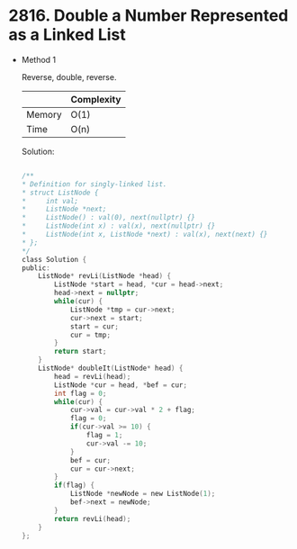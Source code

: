 # 2816. Double a Number Represented as a Linked List
- Method 1

    Reverse, double, reverse.

    | |   Complexity  |
    | ----------- | ----------- | 
    |  Memory     | O(1) | 
    |      Time       |  O(n) | 


    Solution:

    ``` h

    /**
    * Definition for singly-linked list.
    * struct ListNode {
    *     int val;
    *     ListNode *next;
    *     ListNode() : val(0), next(nullptr) {}
    *     ListNode(int x) : val(x), next(nullptr) {}
    *     ListNode(int x, ListNode *next) : val(x), next(next) {}
    * };
    */
    class Solution {
    public:
        ListNode* revLi(ListNode *head) {
            ListNode *start = head, *cur = head->next;
            head->next = nullptr;
            while(cur) {
                ListNode *tmp = cur->next;
                cur->next = start;
                start = cur;
                cur = tmp;
            }
            return start;
        }
        ListNode* doubleIt(ListNode* head) {
            head = revLi(head);
            ListNode *cur = head, *bef = cur;
            int flag = 0;
            while(cur) {
                cur->val = cur->val * 2 + flag;
                flag = 0;
                if(cur->val >= 10) {
                    flag = 1;
                    cur->val -= 10;
                }
                bef = cur;
                cur = cur->next;
            }
            if(flag) {
                ListNode *newNode = new ListNode(1);
                bef->next = newNode;
            }
            return revLi(head);
        }
    };

    ```

<!-- - Method 2

    This is another method.

    | |   Complexity  |
    | ----------- | ----------- | 
    |  Memory     | O(n) | 
    |      Time       |  O(n) | 


    Solution:

    ``` h



    ```

- Additional Knowledge:
       
    Here are some additional knowledge.



<br> -->